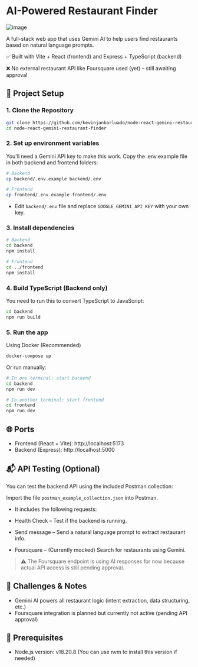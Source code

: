 # AI-Powered Restaurant Finder

![image](https://github.com/user-attachments/assets/6c782e64-1f93-4c03-b7a7-857852fe2825)

A full-stack web app that uses Gemini AI to help users find restaurants based on natural language prompts.

✅ Built with Vite + React (frontend) and Express + TypeScript (backend)

❌ No external restaurant API like Foursquare used (yet) – still awaiting approval


## 🚀 Project Setup
### 1. Clone the Repository
```bash
git clone https://github.com/kevinjanbarluado/node-react-gemini-restaurant-finder.git
cd node-react-gemini-restaurant-finder
```
### 2. Set up environment variables

You'll need a Gemini API key to make this work.
Copy the .env.example file in both backend and frontend folders:
```bash
# Backend
cp backend/.env.example backend/.env

# Frontend
cp frontend/.env.example frontend/.env
```
- Edit `backend/.env` file and replace `GOOGLE_GEMINI_API_KEY` with your own key.

### 3. Install dependencies
``` bash
# Backend
cd backend
npm install

# Frontend
cd ../frontend
npm install
```
### 4. Build TypeScript (Backend only)
You need to run this to convert TypeScript to JavaScript:
``` bash
cd backend
npm run build
```

### 5. Run the app
Using Docker (Recommended)
``` bash
docker-compose up
```
Or run manually:
``` bash
# In one terminal: start backend
cd backend
npm run dev

# In another terminal: start frontend
cd frontend
npm run dev
```

## 🌐 Ports
- Frontend (React + Vite): http://localhost:5173
- Backend (Express): http://localhost:5000

## 📬 API Testing (Optional)

You can test the backend API using the included Postman collection:

Import the file `postman_example_collection.json` into Postman.

- It includes the following requests:

- Health Check – Test if the backend is running.
- Send message – Send a natural language prompt to extract restaurant info.
- Foursquare – (Currently mocked) Search for restaurants using Gemini.

>⚠️ The Foursquare endpoint is using AI responses for now because actual API access is still pending approval.

## 🎯 Challenges & Notes
- Gemini AI powers all restaurant logic (intent extraction, data structuring, etc.)
- Foursquare integration is planned but currently not active (pending API approval)

## 📝 Prerequisites
- Node.js version: v18.20.8 (You can use nvm to install this version if needed)
